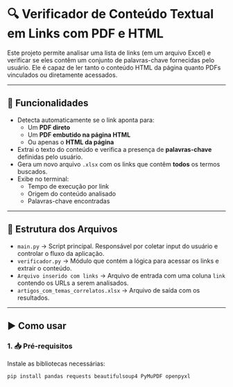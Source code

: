# 🔍 Verificador de Conteúdo Textual em Links com PDF e HTML

Este projeto permite analisar uma lista de links (em um arquivo Excel) e verificar se eles contêm um conjunto de palavras-chave fornecidas pelo usuário. Ele é capaz de ler tanto o conteúdo HTML da página quanto PDFs vinculados ou diretamente acessados.

---

## 🧠 Funcionalidades

- Detecta automaticamente se o link aponta para:
  - Um **PDF direto**
  - Um **PDF embutido na página HTML**
  - Ou apenas o **HTML da página**
- Extrai o texto do conteúdo e verifica a presença de **palavras-chave** definidas pelo usuário.
- Gera um novo arquivo `.xlsx` com os links que contêm **todos** os termos buscados.
- Exibe no terminal:
  - Tempo de execução por link
  - Origem do conteúdo analisado
  - Palavras-chave encontradas

---

## 📁 Estrutura dos Arquivos

- `main.py` → Script principal. Responsável por coletar input do usuário e controlar o fluxo da aplicação.
- `verificador.py` → Módulo que contém a lógica para acessar os links e extrair o conteúdo.
- `Arquivo inserido com links` → Arquivo de entrada com uma coluna `link` contendo os URLs a serem analisados.
- `artigos_com_temas_correlatos.xlsx` → Arquivo de saída com os resultados.

---

## ▶️ Como usar

### 1. 📥 Pré-requisitos

Instale as bibliotecas necessárias:

```bash
pip install pandas requests beautifulsoup4 PyMuPDF openpyxl
